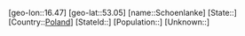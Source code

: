 ﻿---
location: [53.05,16.47]
type: City
tags:
- geo/City


SpocWebEntityId: 34149
isDeleted: false
confidential: public

---
[geo-lon::16.47]
[geo-lat::53.05]
[name::Schoenlanke]
[State::]
[Country::[Poland](geo/Continent/Europe/Poland.md)]
[StateId::]
[Population::]
[Unknown::]

